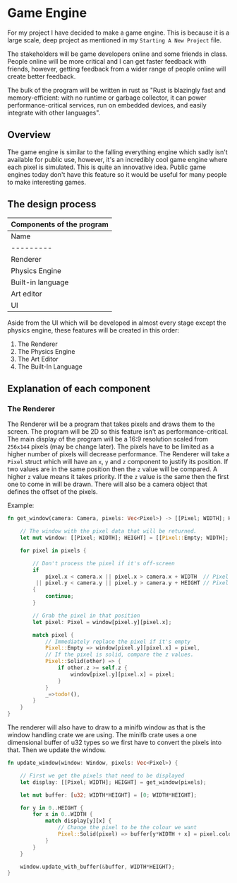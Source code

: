 # Game Engine

For my project I have decided to make a game engine. This is because it is a large scale, deep project as mentioned in my `Starting A New Project` file.

The stakeholders will be game developers online and some friends in class. People online will be more critical and I can get faster feedback with friends, however, getting feedback from a wider range of people online will create better feedback.

The bulk of the program will be written in rust as "Rust is blazingly fast and memory-efficient: with no runtime or garbage collector, it can power performance-critical services, run on embedded devices, and easily integrate with other languages".

## Overview

The game engine is similar to the falling everything engine which sadly isn't available for public use, however, it's an incredibly cool game engine where each pixel is simulated. This is quite an innovative idea. Public game engines today don't have this feature so it would be useful for many people to make interesting games.

## The design process

| Components of the program |
| ------------------------- |
| Name      | Function      |
| --------- | ------------- |
| Renderer  | Display pixels on the screen |
| Physics Engine | Simulate the pixels |
| Built-in language | Allow developers to create their own code in the product |
| Art editor | Allow developers to create art in the program |
| UI | Allow the consumer to interact with the program |

Aside from the UI which will be developed in almost every stage except the physics engine, these features will be created in this order:

1. The Renderer
2. The Physics Engine
3. The Art Editor
4. The Built-In Language

## Explanation of each component

### The Renderer

  The Renderer will be a program that takes pixels and draws them to the screen. The program will be 2D so this feature isn't as performance-critical. The main display of the program will be a 16:9 resolution scaled from `256x144` pixels (may be change later). The pixels have to be limited as a higher number of pixels will decrease performance.
  The Renderer will take a `Pixel` struct which will have an `x`, `y` and `z` component to justify its position. If two values are in the same position then the `z` value will be compared. A higher `z` value means it takes priority. If the `z` value is the same then the first one to come in will be drawn.
  There will also be a camera object that defines the offset of the pixels.

Example:
```rust
fn get_window(camera: Camera, pixels: Vec<Pixel>) -> [[Pixel; WIDTH]; HEIGHT] {

    // The window with the pixel data that will be returned.
    let mut window: [[Pixel; WIDTH]; HEIGHT] = [[Pixel::Empty; WIDTH]; HEIGHT];

    for pixel in pixels {

        // Don't process the pixel if it's off-screen
        if
            pixel.x < camera.x || pixel.x > camera.x + WIDTH  // Pixel is off-screen on the x-axis
         || pixel.y < camera.y || pixel.y > camera.y + HEIGHT // Pixel is off-screen on the y-axis
        {
            continue;
        }

        // Grab the pixel in that position
        let pixel: Pixel = window[pixel.y][pixel.x];

        match pixel {
            // Immediately replace the pixel if it's empty
            Pixel::Empty => window[pixel.y][pixel.x] = pixel,
            // If the pixel is solid, compare the z values.
            Pixel::Solid(other) => {
                if other.z >= self.z {
                    window[pixel.y][pixel.x] = pixel;
                }
            }
            _=>todo!(),
        }
    }
}
```

  The renderer will also have to draw to a minifb window as that is the window handling crate we are using. The minifb crate uses a one dimensional buffer of u32 types so we first have to convert the pixels into that. Then we update the window.

```rust
fn update_window(window: Window, pixels: Vec<Pixel>) {

    // First we get the pixels that need to be displayed
    let display: [[Pixel; WIDTH]; HEIGHT] = get_window(pixels);

    let mut buffer: [u32; WIDTH*HEIGHT] = [0; WIDTH*HEIGHT];

    for y in 0..HEIGHT {
        for x in 0..WIDTH {
            match display[y][x] {
                // Change the pixel to be the colour we want
                Pixel::Solid(pixel) => buffer[y*WIDTH + x] = pixel.colour.to_u32();
            }
        }
    }

    window.update_with_buffer(&buffer, WIDTH*HEIGHT);
}
```






